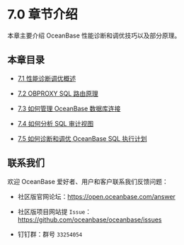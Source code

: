 # 7.0 章节介绍

本章主要介绍 OceanBase 性能诊断和调优技巧以及部分原理。

## 本章目录

* [7.1 性能诊断调优概述](../7.chapter-7-diagnosing-and-tuning-oceanbase-performance/2.01-overview-of-performance-diagnosis-and-optimization.md)

* [7.2 OBPROXY SQL 路由原理](../7.chapter-7-diagnosing-and-tuning-oceanbase-performance/3.7-2-obproxy-sql-routing-principles.md)

* [7.3 如何管理 OceanBase 数据库连接](../7.chapter-7-diagnosing-and-tuning-oceanbase-performance/4.03-how-to-manage-the-oceanbase-database-connection.md)

* [7.4 如何分析 SQL 审计视图](../7.chapter-7-diagnosing-and-tuning-oceanbase-performance/5.7-4-how-to-analyze-the-sql-audit-view.md)

* [7.5 如何诊断和调优 OceanBase SQL 执行计划](../7.chapter-7-diagnosing-and-tuning-oceanbase-performance/6.7-5-how-to-diagnose-and-tune-the-oceanbase-sql-execution.md)

## 联系我们

欢迎 OceanBase 爱好者、用户和客户联系我们反馈问题：

* 社区版官网论坛：https://open.oceanbase.com/answer

* 社区版项目网站提 `Issue`：https://github.com/oceanbase/oceanbase/issues

* 钉钉群：群号 `33254054`
